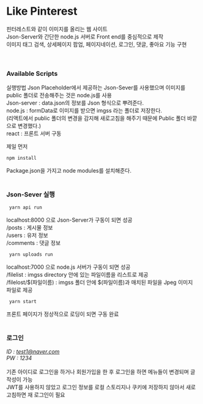 # Like Pinterest
핀터레스트와 같이 이미지를 올리는 웹 사이트<br>
Json-Server와 간단한 node.js 서버로 Front end를 중심적으로 제작<br>
이미지 태그 검색, 상세페이지 팝업, 페이지네이션, 로그인, 댓글, 좋아요 기능 구현<br>
<br>
<br>
### Available Scripts
실행방법 Json Placeholder에서 제공하는 Json-Sever를 사용했으며 이미지를 public 폴더로 전송해주는 것은 node.js를 사용<br>
Json-server : data.json의 정보를 Json 형식으로 뿌려준다.<br>
node.js : formData로 이미지를 받으면 imgss 라는 폴더로 저장한다.<br>
(리액트에서 public 폴더의 변경을 감지해 새로고침을 해주기 때문에 Public 폴더 바깥으로 변경했다.)<br>
react : 프론트 서버 구동<br>

제일 먼저
```bash
npm install
```
Package.json을 가지고 node modules를 설치해준다.
<br>
<br>

### Json-Sever 실행
```bash
 yarn api run
```
localhost:8000 으로 Json-Server가 구동이 되면 성공 <br>
/posts : 게시물 정보<br>
/users : 유저 정보<br>
/comments : 댓글 정보<br>

```bash
 yarn uploads run
```
localhost:7000 으로 node.js 서버가 구동이 되면 성공<br>
/filelist : imgss directory 안에 있는 파일이름을 리스트로 제공<br>
/filelost/$(파일이름) : imgss 폴더 안에 $(파일이름)과 매치된 파일을 Jpeg 이미지 파일로 제공<br>

```bash
 yarn start
```
프론트 페이지가 정상적으로 로딩이 되면 구동 완료
<br>
<br>

### 로그인
*ID : test1@naver.com<br>*
*PW : 1234<br>*
<br>
기존 아이디로 로그인을 하거나 회원가입을 한 후 로그인을 하면 메뉴들이 변경되며 글 작성이 가능<br>
JWT를 사용하지 않았고 로그인 정보를 로컬 스토리지나 쿠키에 저장하지 않아서 새로고침하면 재 로그인이 필요<br>
